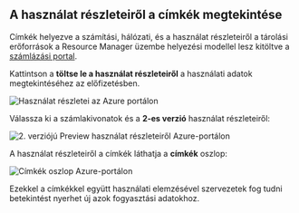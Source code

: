 


## <a name="viewing-your-tags-in-the-usage-details"></a>A használat részleteiről a címkék megtekintése
Címkék helyezve a számítási, hálózati, és a használat részleteiről a tárolási erőforrások a Resource Manager üzembe helyezési modellel lesz kitöltve a [számlázási portal](https://account.windowsazure.com/).

Kattintson a **töltse le a használat részleteiről** a használati adatok megtekintéséhez az előfizetésben.

![Használat részletei az Azure portálon](./media/virtual-machines-common-tag-usage/azure-portal-tags-usage-details.png)

Válassza ki a számlakivonatok és a **2-es verzió** használat részleteiről:

![2. verziójú Preview használat részleteiről Azure-portálon](./media/virtual-machines-common-tag-usage/azure-portal-version2-usage-details.png)

A használat részleteiről a címkék láthatja a **címkék** oszlop:

![Címkék oszlop Azure-portálon](./media/virtual-machines-common-tag-usage/azure-portal-tags-column.png)

Ezekkel a címkékkel együtt használati elemzésével szervezetek fog tudni betekintést nyerhet új azok fogyasztási adatokhoz.

